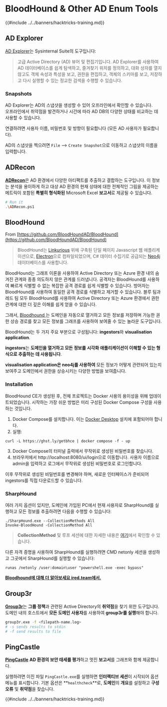# BloodHound & Other AD Enum Tools

{{#include ../../banners/hacktricks-training.md}}

## AD Explorer

[AD Explorer](https://docs.microsoft.com/en-us/sysinternals/downloads/adexplorer)는 Sysinternal Suite의 도구입니다:

> 고급 Active Directory (AD) 뷰어 및 편집기입니다. AD Explorer를 사용하여 AD 데이터베이스를 쉽게 탐색하고, 즐겨찾기 위치를 정의하고, 대화 상자를 열지 않고도 객체 속성과 특성을 보고, 권한을 편집하고, 객체의 스키마를 보고, 저장하고 다시 실행할 수 있는 정교한 검색을 수행할 수 있습니다.

### Snapshots

AD Explorer는 AD의 스냅샷을 생성할 수 있어 오프라인에서 확인할 수 있습니다.\
오프라인에서 취약점을 발견하거나 시간에 따라 AD DB의 다양한 상태를 비교하는 데 사용할 수 있습니다.

연결하려면 사용자 이름, 비밀번호 및 방향이 필요합니다 (모든 AD 사용자가 필요합니다).

AD의 스냅샷을 찍으려면 `File` --> `Create Snapshot`으로 이동하고 스냅샷의 이름을 입력합니다.

## ADRecon

[**ADRecon**](https://github.com/adrecon/ADRecon)은 AD 환경에서 다양한 아티팩트를 추출하고 결합하는 도구입니다. 이 정보는 분석을 용이하게 하고 대상 AD 환경의 현재 상태에 대한 전체적인 그림을 제공하는 메트릭이 포함된 **특별히 형식화된** Microsoft Excel **보고서**로 제공될 수 있습니다.
```bash
# Run it
.\ADRecon.ps1
```
## BloodHound

From [https://github.com/BloodHoundAD/BloodHound](https://github.com/BloodHoundAD/BloodHound)

> BloodHound는 [Linkurious](http://linkurio.us/) 위에 구축된 단일 페이지 Javascript 웹 애플리케이션으로, [Electron](http://electron.atom.io/)으로 컴파일되었으며, C# 데이터 수집기로 공급되는 [Neo4j](https://neo4j.com/) 데이터베이스를 사용합니다.

BloodHound는 그래프 이론을 사용하여 Active Directory 또는 Azure 환경 내의 숨겨진 관계와 종종 의도하지 않은 관계를 드러냅니다. 공격자는 BloodHound를 사용하여 빠르게 식별할 수 없는 복잡한 공격 경로를 쉽게 식별할 수 있습니다. 방어자는 BloodHound를 사용하여 동일한 공격 경로를 식별하고 제거할 수 있습니다. 블루 팀과 레드 팀 모두 BloodHound를 사용하여 Active Directory 또는 Azure 환경에서 권한 관계에 대한 더 깊은 이해를 쉽게 얻을 수 있습니다.

그래서, [Bloodhound ](https://github.com/BloodHoundAD/BloodHound)는 도메인을 자동으로 열거하고 모든 정보를 저장하며 가능한 권한 상승 경로를 찾고 모든 정보를 그래프를 사용하여 보여줄 수 있는 놀라운 도구입니다.

BloodHound는 두 가지 주요 부분으로 구성됩니다: **ingestors**와 **visualisation application**.

**ingestors**는 **도메인을 열거하고 모든 정보를 시각화 애플리케이션이 이해할 수 있는 형식으로 추출하는 데 사용됩니다**.

**visualisation application은 neo4j를 사용하여** 모든 정보가 어떻게 관련되어 있는지 보여주고 도메인에서 권한을 상승시키는 다양한 방법을 보여줍니다.

### Installation

BloodHound CE가 생성된 후, 전체 프로젝트는 Docker 사용의 용이성을 위해 업데이트되었습니다. 시작하는 가장 쉬운 방법은 미리 구성된 Docker Compose 구성을 사용하는 것입니다.

1. Docker Compose를 설치합니다. 이는 [Docker Desktop](https://www.docker.com/products/docker-desktop/) 설치에 포함되어야 합니다.
2. 실행:
```
curl -L https://ghst.ly/getbhce | docker compose -f - up
```
3. Docker Compose의 터미널 출력에서 무작위로 생성된 비밀번호를 찾습니다.  
4. 브라우저에서 http://localhost:8080/ui/login으로 이동합니다. 사용자 이름으로 admin을 입력하고 로그에서 무작위로 생성된 비밀번호로 로그인합니다.  

이후 무작위로 생성된 비밀번호를 변경해야 하며, 새로운 인터페이스가 준비되어 ingestors를 직접 다운로드할 수 있습니다.  

### SharpHound  

여러 가지 옵션이 있지만, 도메인에 가입된 PC에서 현재 사용자로 SharpHound를 실행하고 모든 정보를 추출하려면 다음을 수행할 수 있습니다:
```
./SharpHound.exe --CollectionMethods All
Invoke-BloodHound -CollectionMethod All
```
> **CollectionMethod** 및 루프 세션에 대한 자세한 내용은 [여기](https://support.bloodhoundenterprise.io/hc/en-us/articles/17481375424795-All-SharpHound-Community-Edition-Flags-Explained)에서 확인할 수 있습니다.

다른 자격 증명을 사용하여 SharpHound를 실행하려면 CMD netonly 세션을 생성하고 그곳에서 SharpHound를 실행할 수 있습니다:
```
runas /netonly /user:domain\user "powershell.exe -exec bypass"
```
[**Bloodhound에 대해 더 알아보세요 ired.team에서.**](https://ired.team/offensive-security-experiments/active-directory-kerberos-abuse/abusing-active-directory-with-bloodhound-on-kali-linux)

## Group3r

[**Group3r**](https://github.com/Group3r/Group3r)는 **그룹 정책**과 관련된 Active Directory의 **취약점**을 찾기 위한 도구입니다. \
도메인 내의 호스트에서 **모든 도메인 사용자**를 사용하여 **group3r를 실행**해야 합니다.
```bash
group3r.exe -f <filepath-name.log>
# -s sends results to stdin
# -f send results to file
```
## PingCastle

[**PingCastle**](https://www.pingcastle.com/documentation/) **AD 환경의 보안 태세를 평가**하고 멋진 **보고서**를 그래프와 함께 제공합니다.

실행하려면 이진 파일 `PingCastle.exe`를 실행하면 **인터랙티브 세션**이 시작되어 옵션 메뉴를 표시합니다. 기본 옵션은 **`healthcheck`**로, **도메인**의 **개요**를 설정하고 **구성 오류** 및 **취약점**을 찾습니다.&#x20;

{{#include ../../banners/hacktricks-training.md}}
